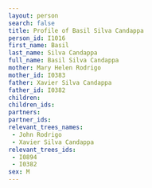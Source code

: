 ```yaml
---
layout: person
search: false
title: Profile of Basil Silva Candappa
person_id: I1016
first_name: Basil
last_name: Silva Candappa
full_name: Basil Silva Candappa
mother: Mary Helen Rodrigo
mother_id: I0383
father: Xavier Silva Candappa
father_id: I0382
children:
children_ids:
partners:
partner_ids:
relevant_trees_names:
 - John Rodrigo
 - Xavier Silva Candappa
relevant_trees_ids:
 - I0894
 - I0382
sex: M
---
```


